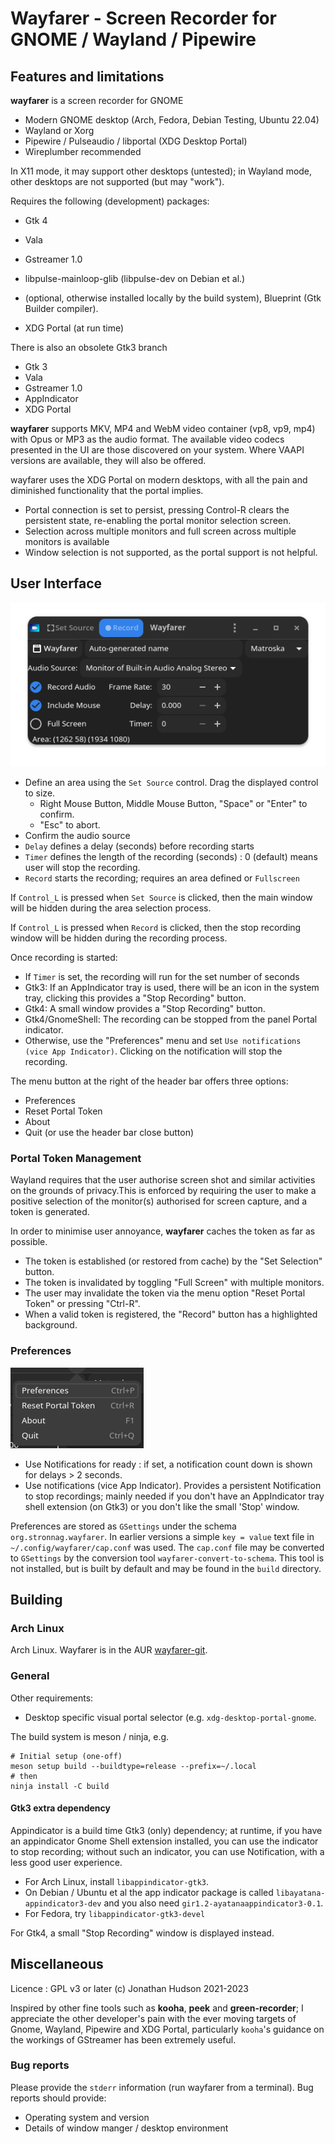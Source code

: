 # Wayfarer - Screen Recorder for GNOME / Wayland / Pipewire

## Features and limitations

**wayfarer** is a screen recorder for GNOME

* Modern GNOME desktop (Arch, Fedora, Debian Testing, Ubuntu 22.04)
* Wayland or Xorg
* Pipewire / Pulseaudio / libportal (XDG Desktop Portal)
* Wireplumber recommended

In X11 mode, it may support other desktops (untested); in Wayland mode, other desktops are not supported (but may "work").

Requires the following (development) packages:

* Gtk 4
* Vala
* Gstreamer 1.0
* libpulse-mainloop-glib (libpulse-dev on Debian et al.)
* (optional, otherwise installed locally by the build system), Blueprint (Gtk Builder compiler).

* XDG Portal (at run time)

There is also an obsolete  Gtk3 branch

* Gtk 3
* Vala
* Gstreamer 1.0
* AppIndicator
* XDG Portal

**wayfarer** supports MKV, MP4 and WebM video container (vp8, vp9, mp4) with Opus or MP3 as the audio format. The available video codecs presented in the UI are those discovered on your system. Where VAAPI versions are available, they will also be offered.

wayfarer uses the XDG Portal on modern desktops, with all the pain and diminished functionality that the portal implies.

* Portal connection is set to persist, pressing Control-R clears the persistent state, re-enabling the portal monitor selection screen.
* Selection across multiple monitors and full screen across multiple monitors is available
* Window selection is not supported, as the portal support is not helpful.

## User Interface

![Main Window](data/assets/wayfarer-window.png)

* Define an area using the `Set Source` control. Drag the displayed control to size.
    - Right Mouse Button, Middle Mouse Button, "Space" or "Enter" to confirm.
    - "Esc" to abort.
* Confirm the audio source
* `Delay` defines a delay (seconds) before recording starts
* `Timer` defines the length of the recording (seconds) : 0 (default) means user will stop the recording.
* `Record` starts the recording; requires an area defined or `Fullscreen`

If `Control_L` is pressed when `Set Source` is clicked, then the main window will be hidden during the area selection process.

If `Control_L` is pressed when `Record` is clicked, then the stop recording window will be hidden during the recording process.

Once recording is started:

* If `Timer` is set, the recording will run for the set number of seconds
* Gtk3: If an AppIndicator tray is used, there will be an icon in the system tray, clicking this provides a "Stop Recording" button.
* Gtk4: A small window provides a "Stop Recording" button.
* Gtk4/GnomeShell: The recording can be stopped from the panel Portal indicator.
* Otherwise, use the "Preferences" menu and set `Use notifications (vice App Indicator)`. Clicking on the notification will stop the recording.

The menu button at the right of the header bar offers three options:

* Preferences
* Reset Portal Token
* About
* Quit (or use the header bar close button)


### Portal Token Management

Wayland requires that the user authorise screen shot and similar activities on the grounds of privacy.This is enforced by requiring the user to make a positive selection of the monitor(s) authorised for screen capture, and a token is generated.

In order to minimise user annoyance, **wayfarer** caches the token as far as possible.

* The token is established (or restored from cache) by the "Set Selection" button.
* The token is invalidated by toggling "Full Screen" with multiple monitors.
* The user may invalidate the token via the menu option "Reset Portal Token" or pressing "Ctrl-R".
* When a valid token is registered,  the "Record" button has a highlighted background.

### Preferences

![Main Window](data/assets/wayfarer-prefs.png)

* Use Notifications for ready : if set, a notification count down is shown for delays > 2 seconds.
* Use notifications (vice App Indicator). Provides a persistent Notification to stop recordings; mainly needed if you don't have an AppIndicator tray shell extension (on Gtk3) or you don't like the small 'Stop' window.

Preferences are stored as `GSettings` under the schema `org.stronnag.wayfarer`. In earlier versions  a simple `key = value` text file in `~/.config/wayfarer/cap.conf` was used. The `cap.conf` file may be converted to `GSettings` by the conversion tool `wayfarer-convert-to-schema`. This tool is not installed, but is built by default and may be found in the `build` directory.

## Building

### Arch Linux

Arch Linux. Wayfarer is in the AUR [wayfarer-git](https://aur.archlinux.org/packages/wayfarer-git).

### General

Other requirements:

* Desktop specific visual portal selector (e.g. `xdg-desktop-portal-gnome`.

The build system is meson / ninja, e.g.

```
# Initial setup (one-off)
meson setup build --buildtype=release --prefix=~/.local
# then
ninja install -C build
```

#### Gtk3 extra dependency

Appindicator is a build time Gtk3 (only) dependency; at runtime, if you have an appindicator Gnome Shell extension installed, you can use the indicator to stop recording; without such an indicator, you can use Notification, with a less good user experience.

* For Arch Linux, install `libappindicator-gtk3`.
* On Debian / Ubuntu et al the app indicator package is called `libayatana-appindicator3-dev` and you also need `gir1.2-ayatanaappindicator3-0.1`.
* For Fedora, try `libappindicator-gtk3-devel`

For Gtk4, a small "Stop Recording" window is displayed instead.

## Miscellaneous

Licence : GPL v3 or later
(c) Jonathan Hudson 2021-2023

Inspired by other fine tools such as **kooha**,  **peek** and **green-recorder**; I appreciate the other developer's pain with the ever moving targets of Gnome, Wayland, Pipewire and XDG Portal, particularly `kooha`'s guidance on the workings of GStreamer has been extremely useful.

### Bug reports

Please provide the `stderr` information (run wayfarer from a terminal).
Bug reports should provide:

* Operating system and version
* Details of window manger / desktop environment
